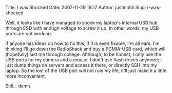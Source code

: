 Title: I was Shocked
Date: 2007-11-29 19:17
Author: justinnhli
Slug: i-was-shocked

Well, it looks like I have managed to shock my laptop's internal USB hub
through ESD with enough voltage to screw it up. In other words, my USB
ports are not working.

If anyone has ideas on how to fix this, if it is even fixable, I'm all
ears. I'm thinking I'll go down the RadioShack and buy a PCMIA-USB card,
which will (hopefully) last me through college. Although, to be honest,
I only use the USB ports for my camera and a mouse. I don't use flash
drives anymore; I just dump things on servers and access it there, or
directly SSH into my laptop. So the lost of the USB port will not ruin
my life, it'll just make it a little more inconvenient.

Still... damn.

